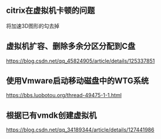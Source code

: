 ## citrix在虚拟机卡顿的问题

将加速3D图形的勾去掉

## 虚拟机扩容、删除多余分区分配到C盘

https://blog.csdn.net/qq_45824905/article/details/125337851

## 使用Vmware启动移动磁盘中的WTG系统

https://bbs.luobotou.org/thread-49475-1-1.html

## 根据已有vmdk创建虚拟机

https://blog.csdn.net/qq_34189344/article/details/127441986